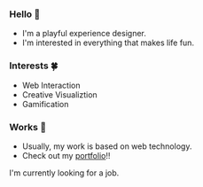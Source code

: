 ### Hello 👋
- I'm a playful experience designer.
- I'm interested in everything that makes life fun.

### Interests 🍀
- Web Interaction
- Creative Visualiztion
- Gamification

### Works 💎
- Usually, my work is based on web technology.
- Check out my [portfolio](https://parkminwook.com/)!!


I'm currently looking for a job.

<!--
**wooknick/wooknick** is a ✨ _special_ ✨ repository because its `README.md` (this file) appears on your GitHub profile.

Here are some ideas to get you started:

- 🔭 I’m currently working on ...
- 🌱 I’m currently learning ...
- 👯 I’m looking to collaborate on ...
- 🤔 I’m looking for help with ...
- 💬 Ask me about ...
- 📫 How to reach me: ...
- 😄 Pronouns: ...
- ⚡ Fun fact: ...
-->
